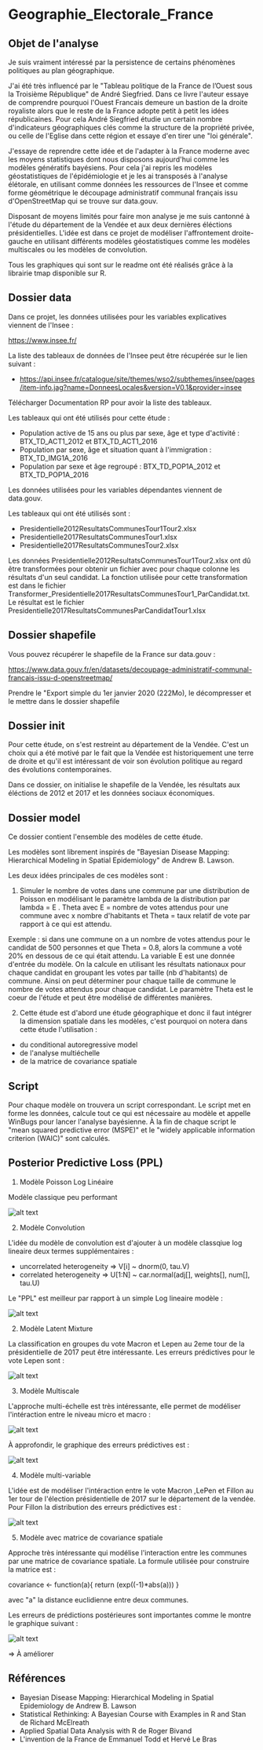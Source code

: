 # Geographie_Electorale_France

## Objet de l'analyse

Je suis vraiment intéressé par la persistence de certains phénomènes politiques au plan géographique.

J'ai été très influencé par le "Tableau politique de la France de l’Ouest sous la Troisième République"
de André Siegfried.
Dans ce livre l'auteur essaye de comprendre pourquoi l'Ouest Francais demeure un bastion de la droite royaliste
alors que le reste de la France adopte petit à petit les idées républicaines.
Pour cela André Siegfried étudie un certain nombre d'indicateurs géographiques clés comme la structure de la propriété privée,
ou celle de l'Eglise dans cette région et essaye d'en tirer une "loi générale".

J'essaye de reprendre cette idée et de l'adapter à la France moderne avec les moyens statistiques dont nous disposons aujourd'hui comme les
modèles génératifs bayésiens.
Pour cela j'ai repris les modèles géostatistiques de l'épidémiologie et je les ai transposés à l'analyse élétorale,
en utilisant comme données les ressources de l'Insee et comme forme géométrique le découpage administratif communal français issu d'OpenStreetMap
qui se trouve sur data.gouv.

Disposant de moyens limités pour faire mon analyse je me suis cantonné à l'étude du département de la Vendée et aux deux dernières éléctions présidentielles. 
L'idée est dans ce projet de modéliser l'affrontement droite-gauche en utilisant différents modèles géostatistiques comme les modèles multiscales ou les modèles
de convolution.

Tous les graphiques qui sont sur le readme ont été réalisés grâce à la librairie tmap disponible sur R.

## Dossier data

Dans ce projet, les données utilisées pour les variables explicatives viennent de l'Insee : 

https://www.insee.fr/

La liste des tableaux de données de l'Insee peut être récupérée sur le lien suivant : 

- https://api.insee.fr/catalogue/site/themes/wso2/subthemes/insee/pages/item-info.jag?name=DonneesLocales&version=V0.1&provider=insee

Télécharger Documentation RP pour avoir la liste des tableaux.

Les tableaux qui ont été utilisés pour cette étude :
- Population active de 15 ans ou plus par sexe, âge et type d'activité  : BTX_TD_ACT1_2012 et BTX_TD_ACT1_2016
- Population par sexe, âge et situation quant à l'immigration : BTX_TD_IMG1A_2016 
- Population par sexe et âge regroupé : BTX_TD_POP1A_2012 et BTX_TD_POP1A_2016

Les données utilisées pour les variables dépendantes viennent de data.gouv.

Les tableaux qui ont été utilisés sont :
- Presidentielle2012ResultatsCommunesTour1Tour2.xlsx
- Presidentielle2017ResultatsCommunesTour1.xlsx
- Presidentielle2017ResultatsCommunesTour2.xlsx

Les données Presidentielle2012ResultatsCommunesTour1Tour2.xlsx ont dû être transformées pour 
obtenir un fichier avec pour chaque colonne les résultats d'un seul candidat.
La fonction utilisée pour cette transformation est dans le fichier Transformer_Presidentielle2017ResultatsCommunesTour1_ParCandidat.txt.
Le résultat est le fichier Presidentielle2017ResultatsCommunesParCandidatTour1.xlsx

## Dossier shapefile 

Vous pouvez récupérer le shapefile de la France sur data.gouv :

https://www.data.gouv.fr/en/datasets/decoupage-administratif-communal-francais-issu-d-openstreetmap/

Prendre le "Export simple du 1er janvier 2020 (222Mo), le décompresser et le mettre dans le dossier shapefile 

## Dossier init

Pour cette étude, on s'est restreint au département de la Vendée. C'est un choix qui a été motivé par le fait
que la Vendée est historiquement une terre de droite et qu'il est intéressant de voir son évolution politique
au regard des évolutions contemporaines.

Dans ce dossier, on initialise le shapefile de la Vendée, les résultats aux éléctions de 2012 et 2017 et les
données sociaux économiques.

## Dossier model

Ce dossier contient l'ensemble des modèles de cette étude.

Les modèles sont librement inspirés de "Bayesian Disease Mapping: Hierarchical Modeling in Spatial Epidemiology" de Andrew B. Lawson.

Les deux idées principales de ces modèles sont :
1) Simuler le nombre de votes dans une commune par une distribution de Poisson en modélisant le paramètre lambda de la distribution par 
              lambda = E . Theta
   avec E = nombre de votes attendus pour une commune avec x nombre d'habitants 
   et Theta = taux relatif de vote par rapport à ce qui est attendu.

Exemple : si dans une commune on a un nombre de votes attendus pour le candidat de 500 personnes et que Theta = 0.8, alors la commune a voté 20% en
dessous de ce qui était attendu.
La variable E est une donnée d'entrée du modèle. On la calcule en utilisant les résultats nationaux pour chaque candidat en groupant les votes par taille (nb d'habitants)
de commune. Ainsi on peut déterminer pour chaque taille de commune le nombre de votes attendus pour chaque candidat.
Le paramètre Theta est le coeur de l'étude et peut être modélisé de différentes manières. 

2) Cette étude est d'abord une étude géographique et donc il faut intégrer la dimension spatiale dans les modèles, c'est pourquoi on notera dans cette étude l'utilisation :
- du conditional autoregressive model 
- de l'analyse multiéchelle
- de la matrice de covariance spatiale

## Script

Pour chaque modèle on trouvera un script correspondant. Le script met en forme les données, calcule tout ce qui est nécessaire au modèle et appelle WinBugs pour
lancer l'analyse bayésienne.
À la fin de chaque script le "mean squared predictive error (MSPE)" et le "widely applicable information criterion (WAIC)" sont calculés. 

## Posterior Predictive Loss (PPL)

1) Modèle Poisson Log Linéaire

Modèle classique peu performant

![alt text](ppl/PoissonLogLinearPPL.jpg)

2) Modèle Convolution

L'idée du modèle de convolution est d'ajouter à un modèle classqiue log lineaire deux termes supplémentaires :
- uncorrelated heterogeneity  => V[i] ~ dnorm(0, tau.V) 
- correlated heterogeneity => U[1:N] ~ car.normal(adj[], weights[], num[], tau.U)  

Le "PPL" est meilleur par rapport à un simple Log lineaire modèle :

![alt text](ppl/ConvolutionPPL.jpg)

2) Modèle Latent Mixture 

La classification en groupes du vote Macron et Lepen au 2eme tour de la présidentielle de 2017 peut être intéressante.
Les erreurs prédictives pour le vote Lepen sont :

![alt text](ppl/LatentMixturePPL.jpg)

3) Modèle Multiscale

L'approche multi-échelle est très intéressante, elle permet de modéliser l'intéraction entre le niveau micro et macro :

![alt text](ppl/MultiscaleSpatialPolygons.jpg)

À approfondir, le graphique des erreurs prédictives est :

![alt text](ppl/MultiscalePPL.jpg)

4) Modèle multi-variable 

L'idée est de modéliser l'intéraction entre le vote Macron ,LePen et Fillon au 1er tour de l'élection présidentielle de 2017 sur le département de la vendée.
Pour Fillon la distribution des erreurs prédictives est :

![alt text](ppl/MultivariateCARPPL.jpg)

5) Modèle avec matrice de covariance spatiale

Approche très intéressante qui modélise l'interaction entre les communes par une matrice de covariance spatiale. La formule utilisée pour construire la matrice est :

covariance <- function(a){
 return (exp((-1)*abs(a)))
}

avec "a" la distance euclidienne entre deux communes.

Les erreurs de prédictions postérieures sont importantes comme le montre le graphique suivant :

![alt text](ppl/SpatioTemporelMatriceCovarianceDistancePPL.jpg)

=> À améliorer

## Références

- Bayesian Disease Mapping: Hierarchical Modeling in Spatial Epidemiology de Andrew B. Lawson
- Statistical Rethinking: A Bayesian Course with Examples in R and Stan de Richard McElreath
- Applied Spatial Data Analysis with R de Roger Bivand
- L'invention de la France de Emmanuel Todd et Hervé Le Bras 

